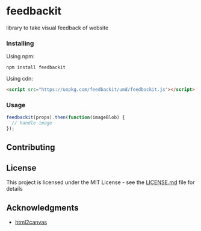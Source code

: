 # feedbackit
library to take visual feedback of website

### Installing

Using npm:

```
npm install feedbackit
```

Using cdn:

```html
<script src="https://unpkg.com/feedbackit/umd/feedbackit.js"></script>
```

### Usage

```js
feedbackit(props).then(function(imageBlob) {
  // handle image
});
```

## Contributing

## License

This project is licensed under the MIT License - see the [LICENSE.md](LICENSE.md) file for details

## Acknowledgments

- [html2canvas](https://github.com/niklasvh/html2canvas)
